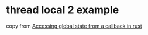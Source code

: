 # thread local 2 example

copy from [Accessing global state from a callback in rust](https://stackoverflow.com/questions/69785363/accessing-global-state-from-a-callback-in-rust)
